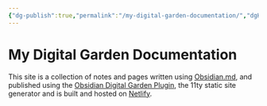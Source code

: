 ```yaml
---
{"dg-publish":true,"permalink":"/my-digital-garden-documentation/","dgHomeLink":true,"dgPassFrontmatter":false}
---
```



# My Digital Garden Documentation

This site is a collection of notes and pages written using [Obsidian.md](obsidian.md), and published using the [Obsidian Digital Garden Plugin](https://github.com/oleeskild/obsidian-digital-garden), the 11ty static site generator and is built and hosted on [Netlify](https://www.netlify.com).
